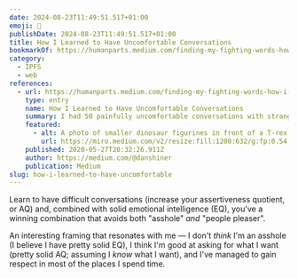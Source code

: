 ```yaml
---
date: 2024-08-23T11:49:51.517+01:00
emoji: 🥸
publishDate: 2024-08-23T11:49:51.517+01:00
title: How I Learned to Have Uncomfortable Conversations
bookmarkOf: https://humanparts.medium.com/finding-my-fighting-words-how-i-learned-to-have-uncomfortable-conversations-9c0bb09c50c
category:
  - IPFS
  - web
references:
  - url: https://humanparts.medium.com/finding-my-fighting-words-how-i-learned-to-have-uncomfortable-conversations-9c0bb09c50c
    type: entry
    name: How I Learned to Have Uncomfortable Conversations
    summary: I had 50 painfully uncomfortable conversations with strangers in NYC to practice being assertive under pressure. Here’s what I learned.
    featured:
      - alt: A photo of smaller dinosaur figurines in front of a T-rex figurine.
        url: https://miro.medium.com/v2/resize:fill:1200:632/g:fp:0.54:0.31/1*reK_nVirj6DhA1cWFg-BXg.jpeg
    published: 2020-05-27T20:32:26.911Z
    author: https://medium.com/@danshiner
    publication: Medium
slug: how-i-learned-to-have-uncomfortable
---
```


Learn to have difficult conversations (increase your assertiveness quotient, or AQ) and, combined with solid emotional intelligence (EQ), you've a winning combination that avoids both "asshole" _and_ "people pleaser".

An interesting framing that resonates with me — I don't _think_ I'm an asshole (I believe I have pretty solid EQ), I think I'm good at asking for what I want (pretty solid AQ; assuming I _know_ what I want), and I've managed to gain respect in most of the places I spend time.
